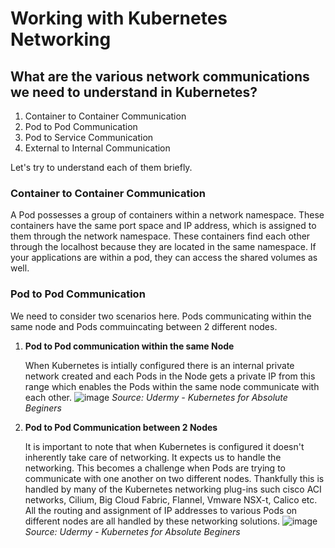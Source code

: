 # Working with Kubernetes Networking
## What are the various network communications we need to understand in Kubernetes?
1. Container to Container Communication
2. Pod to Pod Communication
3. Pod to Service Communication
4. External to Internal Communication

Let's try to understand each of them briefly. 

### Container to Container Communication ###
A Pod possesses a group of containers within a network namespace. These containers have the same port space and IP address, which is assigned to them through the network namespace. These containers find each other through the localhost because they are located in the same namespace. If your applications are within a pod, they can access the shared volumes as well. 
### Pod to Pod Communication ###
We need to consider two scenarios here. Pods communicating within the same node and Pods commuincating between 2 different nodes. 
1. **Pod to Pod communication within the same Node**
   
   When Kubernetes is intially configured there is an internal private network created and each Pods in the Node gets a private IP from this range which enables the Pods    within the same node communicate with each other.
   ![image](https://user-images.githubusercontent.com/49147976/194689873-f69f3238-9775-4dbf-ad1f-d97b0402d887.png)
   *Source: Udermy - Kubernetes for Absolute Beginers*
2. **Pod to Pod Communication between 2 Nodes**

   It is important to note that when Kubernetes is configured it doesn't inherently take care of networking. It expects us to handle the networking. This becomes a          challenge when Pods are trying to communicate with one another on two different nodes. Thankfully this is handled by many of the Kubernetes networking plug-ins such      cisco ACI networks, Cilium, Big Cloud Fabric, Flannel, Vmware NSX-t, Calico etc. All the routing and assignment of IP addresses to various Pods on different nodes are    all handled by these networking solutions. 
   ![image](https://user-images.githubusercontent.com/49147976/194690370-daa1f63e-6699-4001-9c90-74226120edd2.png)
   *Source: Udermy - Kubernetes for Absolute Beginers*


